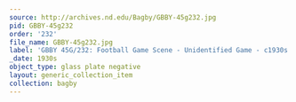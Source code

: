 ```yaml
---
source: http://archives.nd.edu/Bagby/GBBY-45g232.jpg
pid: GBBY-45g232
order: '232'
file_name: GBBY-45g232.jpg
label: 'GBBY 45G/232: Football Game Scene - Unidentified Game - c1930s'
_date: 1930s
object_type: glass plate negative
layout: generic_collection_item
collection: bagby
---
```

